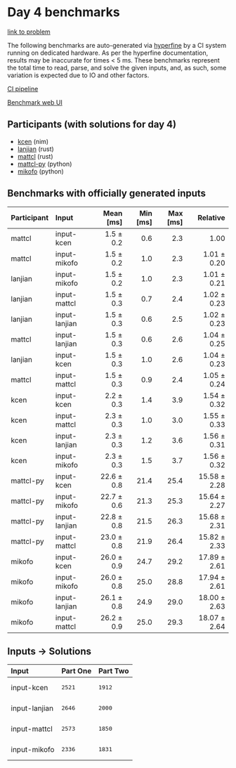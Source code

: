 # Day 4 benchmarks

[link to problem](https://adventofcode.com/2024/day/4)

The following benchmarks are auto-generated via
[hyperfine](https://github.com/sharkdp/hyperfine) by a CI system running on
dedicated hardware. As per the hyperfine documentation, results may be
inaccurate for times < 5 ms. These benchmarks represent the total time to read,
parse, and solve the given inputs, and, as such, some variation is expected due
to IO and other factors.

[CI pipeline](http://ci.papercode.net:8080/teams/main/pipelines/aoc2024)

[Benchmark web UI](https://aoc.ancalagon.black)


## Participants (with solutions for day 4)

- [kcen](https://github.com/kcen/aoc2024) (nim)
- [lanjian](https://github.com/lanjian/aoc-2024) (rust)
- [mattcl](https://github.com/mattcl/aoc2024) (rust)
- [mattcl-py](https://github.com/mattcl/aoc2024-py) (python)
- [mikofo](https://github.com/mikofo/aoc2024) (python)


## Benchmarks with officially generated inputs

| Participant | Input | Mean [ms] | Min [ms] | Max [ms] | Relative |
|:---|:---|---:|---:|---:|---:|
| mattcl | input-kcen | 1.5 ± 0.2 | 0.6 | 2.3 | 1.00 |
| mattcl | input-mikofo | 1.5 ± 0.2 | 1.0 | 2.3 | 1.01 ± 0.20 |
| lanjian | input-mikofo | 1.5 ± 0.2 | 1.0 | 2.3 | 1.01 ± 0.21 |
| lanjian | input-mattcl | 1.5 ± 0.3 | 0.7 | 2.4 | 1.02 ± 0.23 |
| lanjian | input-lanjian | 1.5 ± 0.3 | 0.6 | 2.5 | 1.02 ± 0.23 |
| mattcl | input-lanjian | 1.5 ± 0.3 | 0.6 | 2.6 | 1.04 ± 0.25 |
| lanjian | input-kcen | 1.5 ± 0.3 | 1.0 | 2.6 | 1.04 ± 0.23 |
| mattcl | input-mattcl | 1.5 ± 0.3 | 0.9 | 2.4 | 1.05 ± 0.24 |
| kcen | input-kcen | 2.2 ± 0.3 | 1.4 | 3.9 | 1.54 ± 0.32 |
| kcen | input-mattcl | 2.3 ± 0.3 | 1.0 | 3.0 | 1.55 ± 0.33 |
| kcen | input-lanjian | 2.3 ± 0.3 | 1.2 | 3.6 | 1.56 ± 0.31 |
| kcen | input-mikofo | 2.3 ± 0.3 | 1.5 | 3.7 | 1.56 ± 0.32 |
| mattcl-py | input-kcen | 22.6 ± 0.8 | 21.4 | 25.4 | 15.58 ± 2.28 |
| mattcl-py | input-mikofo | 22.7 ± 0.6 | 21.3 | 25.3 | 15.64 ± 2.27 |
| mattcl-py | input-lanjian | 22.8 ± 0.8 | 21.5 | 26.3 | 15.68 ± 2.31 |
| mattcl-py | input-mattcl | 23.0 ± 0.8 | 21.9 | 26.4 | 15.82 ± 2.33 |
| mikofo | input-kcen | 26.0 ± 0.9 | 24.7 | 29.2 | 17.89 ± 2.61 |
| mikofo | input-mikofo | 26.0 ± 0.8 | 25.0 | 28.8 | 17.94 ± 2.61 |
| mikofo | input-lanjian | 26.1 ± 0.8 | 24.9 | 29.0 | 18.00 ± 2.63 |
| mikofo | input-mattcl | 26.2 ± 0.9 | 25.0 | 29.3 | 18.07 ± 2.64 |


## Inputs -> Solutions

| Input | Part One | Part Two |
|:---|:---|:---|
|input-kcen|<pre>2521</pre>|<pre>1912</pre>|
|input-lanjian|<pre>2646</pre>|<pre>2000</pre>|
|input-mattcl|<pre>2573</pre>|<pre>1850</pre>|
|input-mikofo|<pre>2336</pre>|<pre>1831</pre>|